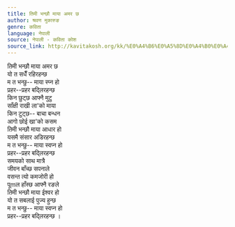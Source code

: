 ```yaml
---
title: तिमी भन्छौ माया अमर छ
author: श्रवण मुकारुङ
genre: कविता
language: नेपाली
source: नेपाली - कविता कोश
source_link: http://kavitakosh.org/kk/%E0%A4%B6%E0%A5%8D%E0%A4%B0%E0%A4%B5%E0%A4%A3_%E0%A4%AE%E0%A5%81%E0%A4%95%E0%A4%BE%E0%A4%B0%E0%A5%81%E0%A4%99
---
```


तिमी भन्छौ माया अमर छ  
यो त सधैँ रहिरहन्छ  
म त भन्छु-- माया स्प्न हो  
प्रहर--प्रहर बद्लिरहन्छ  
किन छुट्छ आफ्नै मुटु  
साँक्षी राखी ला'को माया  
किन टुट्छ-- बाचा बन्धन  
आगो छोई खा'को कसम  
तिमी भन्छौ माया आधार हो  
यसमै संसार अडिरहन्छ  
म त भन्छु-- माया स्वप्न हो  
प्रहर--प्रहर बद्लिरहन्छ  
समयको साथ मात्रै  
जीवन बाँच्छ सपनाले  
वसन्त त्यो कमजोरी हो  
पूmल हाँस्छ आफ्नै रङले  
तिमी भन्छौ माया ईश्वर हो  
यो त सबलाई पुज्य हुन्छ  
म त भन्छु-- माया स्वप्न हो  
प्रहर--प्रहर बद्लिरहन्छ ।
